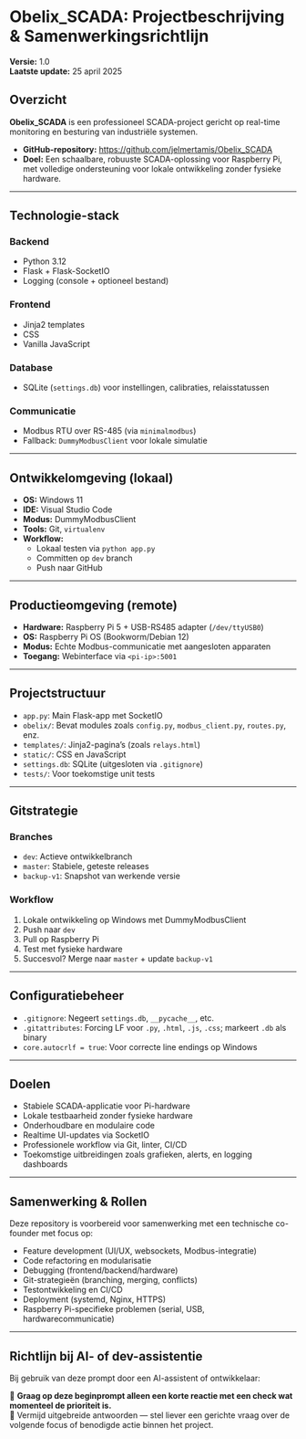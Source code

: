 # Obelix_SCADA: Projectbeschrijving & Samenwerkingsrichtlijn

**Versie:** 1.0  
**Laatste update:** 25 april 2025

## Overzicht

**Obelix_SCADA** is een professioneel SCADA-project gericht op real-time monitoring en besturing van industriële systemen.

- **GitHub-repository:** https://github.com/jelmertamis/Obelix_SCADA  
- **Doel:** Een schaalbare, robuuste SCADA-oplossing voor Raspberry Pi, met volledige ondersteuning voor lokale ontwikkeling zonder fysieke hardware.

---

## Technologie-stack

### Backend
- Python 3.12
- Flask + Flask-SocketIO
- Logging (console + optioneel bestand)

### Frontend
- Jinja2 templates
- CSS
- Vanilla JavaScript

### Database
- SQLite (`settings.db`) voor instellingen, calibraties, relaisstatussen

### Communicatie
- Modbus RTU over RS-485 (via `minimalmodbus`)
- Fallback: `DummyModbusClient` voor lokale simulatie

---

## Ontwikkelomgeving (lokaal)

- **OS:** Windows 11  
- **IDE:** Visual Studio Code  
- **Modus:** DummyModbusClient  
- **Tools:** Git, `virtualenv`  
- **Workflow:** 
  - Lokaal testen via `python app.py`
  - Committen op `dev` branch
  - Push naar GitHub

---

## Productieomgeving (remote)

- **Hardware:** Raspberry Pi 5 + USB-RS485 adapter (`/dev/ttyUSB0`)  
- **OS:** Raspberry Pi OS (Bookworm/Debian 12)  
- **Modus:** Echte Modbus-communicatie met aangesloten apparaten  
- **Toegang:** Webinterface via `<pi-ip>:5001`

---

## Projectstructuur

- `app.py`: Main Flask-app met SocketIO
- `obelix/`: Bevat modules zoals `config.py`, `modbus_client.py`, `routes.py`, enz.
- `templates/`: Jinja2-pagina’s (zoals `relays.html`)
- `static/`: CSS en JavaScript
- `settings.db`: SQLite (uitgesloten via `.gitignore`)
- `tests/`: Voor toekomstige unit tests

---

## Gitstrategie

### Branches
- `dev`: Actieve ontwikkelbranch
- `master`: Stabiele, geteste releases
- `backup-v1`: Snapshot van werkende versie

### Workflow
1. Lokale ontwikkeling op Windows met DummyModbusClient
2. Push naar `dev`
3. Pull op Raspberry Pi
4. Test met fysieke hardware
5. Succesvol? Merge naar `master` + update `backup-v1`

---

## Configuratiebeheer

- `.gitignore`: Negeert `settings.db`, `__pycache__`, etc.
- `.gitattributes`: Forcing LF voor `.py`, `.html`, `.js`, `.css`; markeert `.db` als binary
- `core.autocrlf = true`: Voor correcte line endings op Windows

---

## Doelen

- Stabiele SCADA-applicatie voor Pi-hardware
- Lokale testbaarheid zonder fysieke hardware
- Onderhoudbare en modulaire code
- Realtime UI-updates via SocketIO
- Professionele workflow via Git, linter, CI/CD
- Toekomstige uitbreidingen zoals grafieken, alerts, en logging dashboards

---

## Samenwerking & Rollen

Deze repository is voorbereid voor samenwerking met een technische co-founder met focus op:

- Feature development (UI/UX, websockets, Modbus-integratie)
- Code refactoring en modularisatie
- Debugging (frontend/backend/hardware)
- Git-strategieën (branching, merging, conflicts)
- Testontwikkeling en CI/CD
- Deployment (systemd, Nginx, HTTPS)
- Raspberry Pi-specifieke problemen (serial, USB, hardwarecommunicatie)

---

## Richtlijn bij AI- of dev-assistentie

Bij gebruik van deze prompt door een AI-assistent of ontwikkelaar:

📝 **Graag op deze beginprompt alleen een korte reactie met een check wat momenteel de prioriteit is.**  
🎯 Vermijd uitgebreide antwoorden — stel liever een gerichte vraag over de volgende focus of benodigde actie binnen het project.
